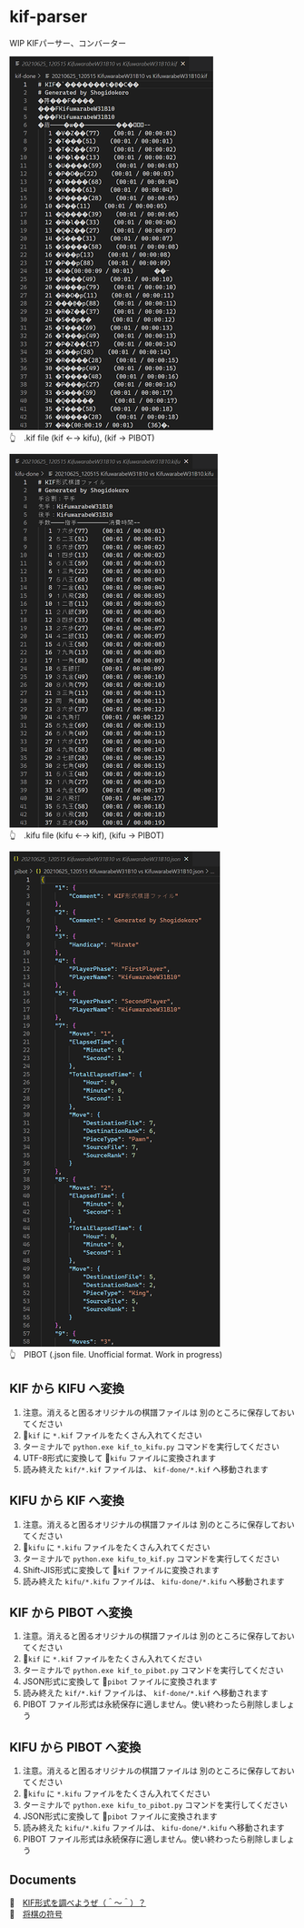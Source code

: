 # kif-parser

WIP KIFパーサー、コンバーター  

![20210929shogi7-kif.png](docs/img/20210929shogi7-kif-50per.png)  
👆　.kif file (kif ←→ kifu), (kif → PIBOT)  

![20210929shogi8-kifu.png](docs/img/20210929shogi8-kifu-50per.png)  
👆　.kifu file (kifu ←→ kif), (kifu → PIBOT)  

![20210929shogi9-pibot.png](docs/img/20210929shogi9-pibot-50per.png)  
👆　PIBOT (.json file. Unofficial format. Work in progress)  

## KIF から KIFU へ変換

1. 注意。消えると困るオリジナルの棋譜ファイルは 別のところに保存しておいてください
2. 📂`kif` に `*.kif` ファイルをたくさん入れてください
3. ターミナルで `python.exe kif_to_kifu.py` コマンドを実行してください
4. UTF-8形式に変換して 📂`kifu` ファイルに変換されます
5. 読み終えた `kif/*.kif` ファイルは、 `kif-done/*.kif` へ移動されます

## KIFU から KIF へ変換

1. 注意。消えると困るオリジナルの棋譜ファイルは 別のところに保存しておいてください
2. 📂`kifu` に `*.kifu` ファイルをたくさん入れてください
3. ターミナルで `python.exe kifu_to_kif.py` コマンドを実行してください
4. Shift-JIS形式に変換して 📂`kif` ファイルに変換されます
5. 読み終えた `kifu/*.kifu` ファイルは、 `kifu-done/*.kifu` へ移動されます

## KIF から PIBOT へ変換

1. 注意。消えると困るオリジナルの棋譜ファイルは 別のところに保存しておいてください
2. 📂`kif` に `*.kif` ファイルをたくさん入れてください
3. ターミナルで `python.exe kif_to_pibot.py` コマンドを実行してください
4. JSON形式に変換して 📂`pibot` ファイルに変換されます
5. 読み終えた `kif/*.kif` ファイルは、 `kif-done/*.kif` へ移動されます
6. PIBOT ファイル形式は永続保存に適しません。使い終わったら削除しましょう

## KIFU から PIBOT へ変換

1. 注意。消えると困るオリジナルの棋譜ファイルは 別のところに保存しておいてください
2. 📂`kifu` に `*.kifu` ファイルをたくさん入れてください
3. ターミナルで `python.exe kifu_to_pibot.py` コマンドを実行してください
4. JSON形式に変換して 📂`pibot` ファイルに変換されます
5. 読み終えた `kifu/*.kifu` ファイルは、 `kifu-done/*.kifu` へ移動されます
6. PIBOT ファイル形式は永続保存に適しません。使い終わったら削除しましょう

## Documents

📖　[KIF形式を調べようぜ（＾～＾）？](https://crieit.net/drafts/6150ffc21e0de)  
📖　[将棋の符号](https://crieit.net/drafts/615192ae93d14)  
